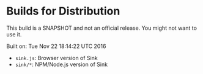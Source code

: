 # Builds for Distribution

This build is a SNAPSHOT and not an official release.  You might not want to use it.

Built on: Tue Nov 22 18:14:22 UTC 2016

* `sink.js`: Browser version of Sink
* `sink/*`: NPM/Node.js version of Sink

